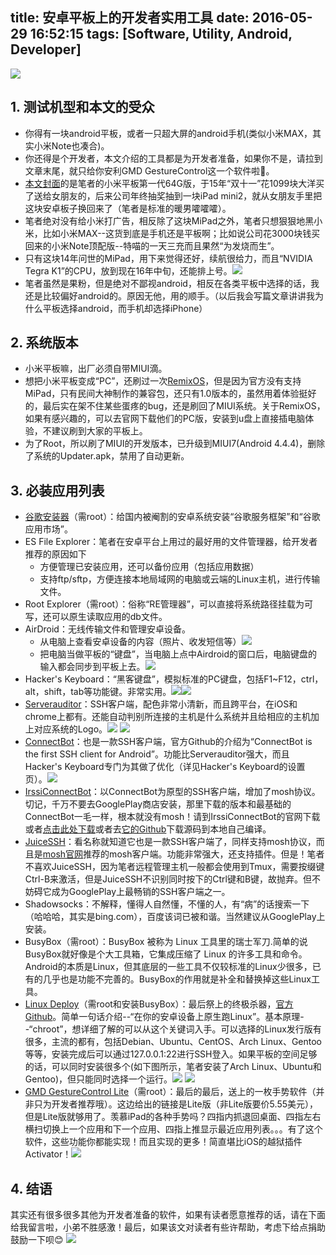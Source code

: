 title: 安卓平板上的开发者实用工具 
date: 2016-05-29 16:52:15
tags: [Software, Utility, Android, Developer]
---
![](//image.blog.chaosjohn.com/Tools-for-Developers-on-Android-Tablet/my-mipad.jpg)

## 1. 测试机型和本文的受众
* 你得有一块android平板，或者一只超大屏的android手机(类似小米MAX，其实小米Note也凑合)。
* 你还得是个开发者，本文介绍的工具都是为开发者准备，如果你不是，请拉到文章末尾，就只给你安利GMD GestureControl这一个软件啦🙈。
* [本文封面](//image.blog.chaosjohn.com/Tools-for-Developers-on-Android-Tablet/my-mipad.jpg)的是笔者的小米平板第一代64G版，于15年“双十一”花1099块大洋买了送给女朋友的，后来公司年终抽奖抽到一块iPad mini2，就从女朋友手里把这块安卓板子换回来了（笔者是标准的暖男嚯嚯嚯）。
* 笔者绝对没有给小米打广告，相反除了这块MiPad之外，笔者只想狠狠地黑小米，比如小米MAX--这货到底是手机还是平板啊；比如说公司花3000块钱买回来的小米Note顶配版--特喵的一天三充而且果然“为发烧而生”。
* 只有这块14年问世的MiPad，用下来觉得还好，续航很给力，而且“NVIDIA Tegra K1”的CPU，放到现在16年中旬，还能排上号。![](//image.blog.chaosjohn.com/Tools-for-Developers-on-Android-Tablet/mobile-cpu-score.png)
* 笔者虽然是果粉，但是绝对不鄙视android，相反在各类平板中选择的话，我还是比较偏好android的。原因无他，用的顺手。（以后我会写篇文章讲讲我为什么平板选择android，而手机却选择iPhone）

## 2. 系统版本
* 小米平板嘛，出厂必须自带MIUI滴。
* 想把小米平板变成“PC”，还刷过一次[RemixOS](http://cn.jide.com/remixos)，但是因为官方没有支持MiPad，只有民间大神制作的兼容包，还只有1.0版本的，虽然用着体验挺好的，最后实在架不住某些蛋疼的bug，还是刷回了MIUI系统。关于RemixOS，如果有感兴趣的，可以去官网下载他们的PC版，安装到u盘上直接插电脑体验，不建议刷到大家的平板上。
* 为了Root，所以刷了MIUI的开发版本，已升级到MIUI7(Android 4.4.4)，删除了系统的Updater.apk，禁用了自动更新。

## 3. 必装应用列表
* [谷歌安装器](http://www.gugeanzhuangqi.com)（需root）：给国内被阉割的安卓系统安装“谷歌服务框架”和“谷歌应用市场”。
* ES File Explorer：笔者在安卓平台上用过的最好用的文件管理器，给开发者推荐的原因如下
	- 方便管理已安装应用，还可以备份应用（包括应用数据）
	- 支持ftp/sftp，方便连接本地局域网的电脑或云端的Linux主机，进行传输文件。
* Root Explorer（需root）：俗称“RE管理器”，可以直接将系统路径挂载为可写，还可以原生读取应用的db文件。
* AirDroid：无线传输文件和管理安卓设备。
	- 从电脑上查看安卓设备的内容（照片、收发短信等）![](//image.blog.chaosjohn.com/Tools-for-Developers-on-Android-Tablet/Airdroid-Web.png)
	- 把电脑当做平板的“键盘”，当电脑上点中Airdroid的窗口后，电脑键盘的输入都会同步到平板上去。![](//image.blog.chaosjohn.com/Tools-for-Developers-on-Android-Tablet/Airdroid-Keyboard.png)
* Hacker's Keyboard：“黑客键盘”，模拟标准的PC键盘，包括F1~F12，ctrl，alt，shift，tab等功能键。非常实用。![](//image.blog.chaosjohn.com/Tools-for-Developers-on-Android-Tablet/Hacker's%20Keyboard-A.png)![](//image.blog.chaosjohn.com/Tools-for-Developers-on-Android-Tablet/Hacker's%20Keyboard-B.png)
* [Serverauditor](https://serverauditor.com)：SSH客户端，配色非常小清新，而且跨平台，在iOS和chrome上都有。还能自动判别所连接的主机是什么系统并且给相应的主机加上对应系统的Logo。![](//image.blog.chaosjohn.com/Tools-for-Developers-on-Android-Tablet/Serverauditor-home.png) ![](//image.blog.chaosjohn.com/Tools-for-Developers-on-Android-Tablet/Serverauditor-session.png)
* [ConnectBot](https://github.com/connectbot/connectbot)：也是一款SSH客户端，官方Github的介绍为“ConnectBot is the first SSH client for Android”。功能比Serverauditor强大，而且Hacker's Keyboard专门为其做了优化（详见Hacker's Keyboard的设置页）。![](//image.blog.chaosjohn.com/Tools-for-Developers-on-Android-Tablet/ConnectBot-GooglePlay.png)
* [IrssiConnectBot](http://dan.drown.org/android/mosh/)：以ConnectBot为原型的SSH客户端，增加了mosh协议。切记，千万不要去GooglePlay商店安装，那里下载的版本和最基础的ConnectBot一毛一样，根本就没有mosh！请到IrssiConnectBot的官网下载或者[点击此处下载](http://dan.drown.org/android/mosh/irssiconnectbot-release.apk)或者去[它的Github](https://github.com/irssiconnectbot/irssiconnectbot)下载源码到本地自己编译。
* [JuiceSSH](https://play.google.com/store/apps/details?id=com.sonelli.juicessh)：看名称就知道它也是一款SSH客户端了，同样支持mosh协议，而且是[mosh官网](https://mosh.mit.edu)推荐的mosh客户端。功能非常强大，还支持插件。但是！笔者不喜欢JuiceSSH，因为笔者远程管理主机一般都会使用到Tmux，需要按缀键Ctrl-B来激活，但是JuiceSSH不识别同时按下的Ctrl键和B键，故抛弃。但不妨碍它成为GooglePlay上最畅销的SSH客户端之一。
* Shadowsocks：不解释，懂得人自然懂，不懂的人，有“病”的话搜索一下（哈哈哈，其实是bing.com），百度该词已被和谐。当然建议从GooglePlay上安装。
* BusyBox（需root）：BusyBox 被称为 Linux 工具里的瑞士军刀.简单的说BusyBox就好像是个大工具箱，它集成压缩了 Linux 的许多工具和命令。Android的本质是Linux，但其底层的一些工具不仅较标准的Linux少很多，已有的几乎也是功能不完善的。BusyBox的作用就是补全和替换掉这些Linux工具。
* [Linux Deploy](https://play.google.com/store/apps/details?id=ru.meefik.linuxdeploy)（需root和安装BusyBox）：最后祭上的终极杀器，[官方Github](https://play.google.com/store/apps/details?id=ru.meefik.linuxdeploy)。简单一句话介绍--“在你的安卓设备上原生跑Linux”。基本原理--“chroot”，想详细了解的可以从这个关键词入手。可以选择的Linux发行版有很多，主流的都有，包括Debian、Ubuntu、CentOS、Arch Linux、Gentoo等等，安装完成后可以通过127.0.0.1:22进行SSH登入。如果平板的空间足够的话，可以同时安装很多个(如下图所示，笔者安装了Arch Linux、Ubuntu和Gentoo)，但只能同时选择一个运行。![](//image.blog.chaosjohn.com/Tools-for-Developers-on-Android-Tablet/Linux-Deploy.png) ![](//image.blog.chaosjohn.com/Tools-for-Developers-on-Android-Tablet/Linux-Deploy-Installed.png)
* [GMD GestureControl Lite](https://play.google.com/store/apps/details?id=com.goodmooddroid.gesturecontrol)（需root）：最后的最后，送上的一枚手势软件（并非只为开发者推荐哦）。这边给出的链接是Lite版（非Lite版要价5.55美元），但是Lite版就够用了。羡慕iPad的各种手势吗？四指内抓退回桌面、四指左右横扫切换上一个应用和下一个应用、四指上推显示最近应用列表。。。有了这个软件，这些功能你都能实现！而且实现的更多！简直堪比iOS的越狱插件Activator！![](//image.blog.chaosjohn.com/Tools-for-Developers-on-Android-Tablet/GMD-GestureControl-Lite.png)

## 4. 结语
其实还有很多很多其他为开发者准备的软件，如果有读者愿意推荐的话，请在下面给我留言啦，小弟不胜感激！最后，如果该文对读者有些许帮助，考虑下给点捐助鼓励一下呗😊
![](//image.blog.chaosjohn.com/donate-me.png)
